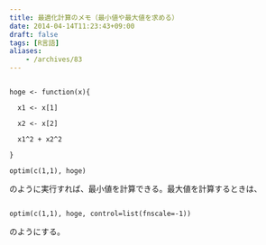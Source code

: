 ```yaml
---
title: 最適化計算のメモ（最小値や最大値を求める）
date: 2014-04-14T11:23:43+09:00
draft: false
tags: [R言語]
aliases:
    - /archives/83
---
```


~~~{code}
hoge <- function(x){
  x1 <- x[1]
  x2 <- x[2]
  x1^2 + x2^2
}
optim(c(1,1), hoge)
~~~
のように実行すれば、最小値を計算できる。最大値を計算するときは、
~~~{code}
optim(c(1,1), hoge, control=list(fnscale=-1))
~~~
のようにする。

